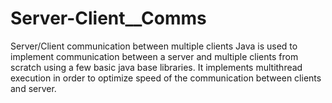 # Server-Client__Comms
Server/Client communication between multiple clients
Java is used to implement communication between a server and multiple clients from scratch using a few basic java base libraries.
It implements multithread execution in order to optimize speed of the communication between clients and server.
